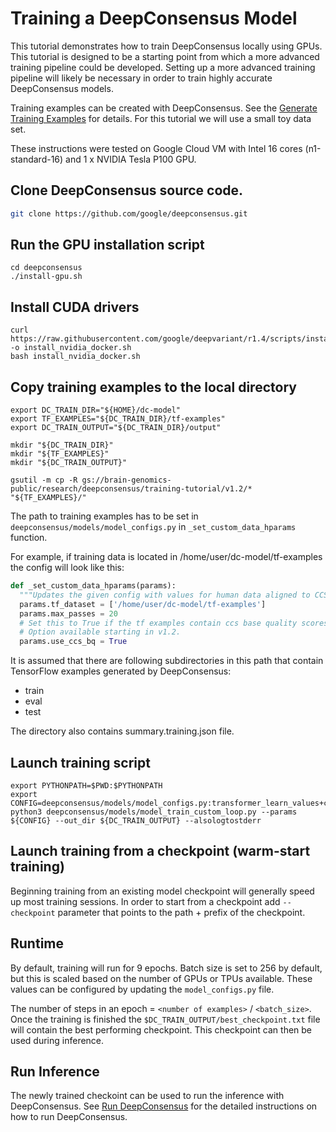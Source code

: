 # Training a DeepConsensus Model

This tutorial demonstrates how to train DeepConsensus locally using GPUs. This
tutorial is designed to be a starting point from which a more advanced training
pipeline could be developed. Setting up a more advanced training pipeline will
likely be necessary in order to train highly accurate DeepConsensus models.

Training examples can be created with DeepConsensus. See the
[Generate Training Examples](generate_examples.md) for details. For this
tutorial we will use a small toy data set.

These instructions were tested on Google Cloud VM with Intel 16 cores
(n1-standard-16) and 1 x NVIDIA Tesla P100 GPU.

## Clone DeepConsensus source code.

```bash
git clone https://github.com/google/deepconsensus.git
```

## Run the GPU installation script

```
cd deepconsensus
./install-gpu.sh
```

## Install CUDA drivers

```
curl https://raw.githubusercontent.com/google/deepvariant/r1.4/scripts/install_nvidia_docker.sh -o install_nvidia_docker.sh
bash install_nvidia_docker.sh
```

## Copy training examples to the local directory

```
export DC_TRAIN_DIR="${HOME}/dc-model"
export TF_EXAMPLES="${DC_TRAIN_DIR}/tf-examples"
export DC_TRAIN_OUTPUT="${DC_TRAIN_DIR}/output"

mkdir "${DC_TRAIN_DIR}"
mkdir "${TF_EXAMPLES}"
mkdir "${DC_TRAIN_OUTPUT}"

gsutil -m cp -R gs://brain-genomics-public/research/deepconsensus/training-tutorial/v1.2/* "${TF_EXAMPLES}/"
```

The path to training examples has to be set in
`deepconsensus/models/model_configs.py` in `_set_custom_data_hparams` function.

For example, if training data is located in /home/user/dc-model/tf-examples the
config will look like this:

```python
def _set_custom_data_hparams(params):
  """Updates the given config with values for human data aligned to CCS."""
  params.tf_dataset = ['/home/user/dc-model/tf-examples']
  params.max_passes = 20
  # Set this to True if the tf examples contain ccs base quality scores.
  # Option available starting in v1.2.
  params.use_ccs_bq = True

```

It is assumed that there are following subdirectories in this path that contain
TensorFlow examples generated by DeepConsensus:

*   train
*   eval
*   test

The directory also contains summary.training.json file.

## Launch training script

```
export PYTHONPATH=$PWD:$PYTHONPATH
export CONFIG=deepconsensus/models/model_configs.py:transformer_learn_values+custom
python3 deepconsensus/models/model_train_custom_loop.py --params ${CONFIG} --out_dir ${DC_TRAIN_OUTPUT} --alsologtostderr
```

## Launch training from a checkpoint (warm-start training)

Beginning training from an existing model checkpoint will generally speed up
most training sessions. In order to start from a checkpoint add `--checkpoint`
parameter that points to the path + prefix of the checkpoint.

## Runtime

By default, training will run for 9 epochs. Batch size is set to 256 by default,
but this is scaled based on the number of GPUs or TPUs available. These values
can be configured by updating the `model_configs.py` file.

The number of steps in an epoch = `<number of examples>` / `<batch_size>`. Once
the training is finished the `$DC_TRAIN_OUTPUT/best_checkpoint.txt` file will
contain the best performing checkpoint. This checkpoint can then be used during
inference.

## Run Inference

The newly trained checkoint can be used to run the inference with DeepConsensus.
See [Run DeepConsensus](quick_start.md#run-deepconsensus) for the
detailed instructions on how to run DeepConsensus.
